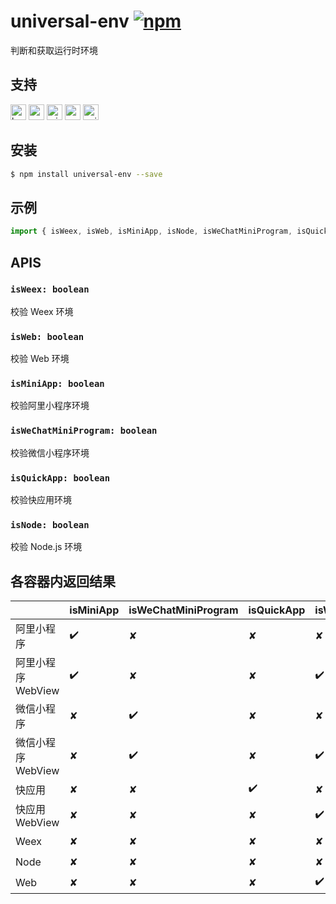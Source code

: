 # universal-env [![npm](https://img.shields.io/npm/v/universal-env.svg)](https://www.npmjs.com/package/universal-env)

判断和获取运行时环境

## 支持
<img alt="browser" src="https://gw.alicdn.com/tfs/TB1uYFobGSs3KVjSZPiXXcsiVXa-200-200.svg" width="25px" height="25px" /> <img alt="weex" src="https://gw.alicdn.com/tfs/TB1jM0ebMaH3KVjSZFjXXcFWpXa-200-200.svg" width="25px" height="25px" /> <img alt="miniApp" src="https://gw.alicdn.com/tfs/TB1bBpmbRCw3KVjSZFuXXcAOpXa-200-200.svg" width="25px" height="25px" /> <img alt="wechatMiniprogram" src="https://img.alicdn.com/tfs/TB1slcYdxv1gK0jSZFFXXb0sXXa-200-200.svg" width="25px" height="25px"> <img alt="quickApp" src="https://gw.alicdn.com/tfs/TB1MP7EwQT2gK0jSZPcXXcKkpXa-200-200.svg" width="25px" height="25px">

## 安装
```bash
$ npm install universal-env --save
```

## 示例
```javascript
import { isWeex, isWeb, isMiniApp, isNode, isWeChatMiniProgram, isQuickApp } from 'universal-env';

```

## APIS
### `isWeex: boolean`
校验 Weex 环境

### `isWeb: boolean`
校验 Web 环境

### `isMiniApp: boolean`
校验阿里小程序环境

### `isWeChatMiniProgram: boolean`
校验微信小程序环境

### `isQuickApp: boolean`
校验快应用环境

### `isNode: boolean`
校验 Node.js 环境

## 各容器内返回结果

|                    | isMiniApp | isWeChatMiniProgram | isQuickApp | isWeb | isWeex | isNode |
| ------------------ | --------- | ------------------- | ---------- | ----- | ------ | ------ |
| 阿里小程序           | ✔️         | ✘                   | ✘          | ✘     | ✘      | ✘      |
| 阿里小程序 WebView   | ✔️         | ✘                   | ✘          | ✔️     | ✘      | ✘      |
| 微信小程序           | ✘         | ✔️                   | ✘          | ✘     | ✘      | ✘      |
| 微信小程序 WebView   | ✘         | ✔️                   | ✘          | ✔️     | ✘      | ✘      |
| 快应用              | ✘         | ✘                   | ✔️           | ✘     | ✘      | ✘      |
| 快应用 WebView      | ✘         | ✘                   | ✘           | ✔️     | ✘      | ✘      |
| Weex               | ✘         | ✘                   | ✘           | ✘     | ✔️      | ✘      |
| Node               | ✘         | ✘                   | ✘           | ✘     | ✘      | ✔️      |
| Web                | ✘         | ✘                   | ✘           | ✔️     | ✘      | ✘      |



